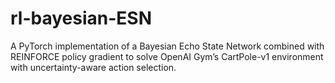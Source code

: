 # rl-bayesian-ESN
A PyTorch implementation of a Bayesian Echo State Network combined with REINFORCE policy gradient to solve OpenAI Gym’s CartPole-v1 environment with uncertainty-aware action selection.
